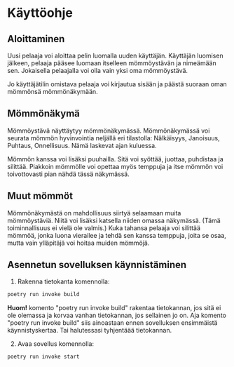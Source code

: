 # Käyttöohje

## Aloittaminen

Uusi pelaaja voi aloittaa pelin luomalla uuden käyttäjän. Käyttäjän luomisen jälkeen, pelaaja pääsee luomaan
itselleen mömmöystävän ja nimeämään sen. Jokaisella pelaajalla voi olla vain yksi oma mömmöystävä.

Jo käyttäjätilin omistava pelaaja voi kirjautua sisään ja päästä suoraan oman mömmönsä mömmönäkymään.

## Mömmönäkymä

Mömmöystävä näyttäytyy mömmönäkymässä. Mömmönäkymässä voi seurata mömmön hyvinvointia neljällä eri tilastolla:
Nälkäisyys, Janoisuus, Puhtaus, Onnellisuus. Nämä laskevat ajan kuluessa.

Mömmön kanssa voi lisäksi puuhailla. Sitä voi syöttää, juottaa, puhdistaa ja silittää.
Piakkoin mömmölle voi opettaa myös temppuja ja itse mömmön voi toivottovasti pian nähdä tässä näkymässä.

## Muut mömmöt

Mömmönäkymästä on mahdollisuus siirtyä selaamaan muita mömmöystäviä. Niitä voi lisäksi katsella niiden
omassa näkymässä. (Tämä toiminnallisuus ei vielä ole valmis.) Kuka tahansa pelaaja voi silittää mömmöä,
jonka luona vierailee ja tehdä sen kanssa temppuja, joita se osaa, mutta vain ylläpitäjä voi
hoitaa muiden mömmöjä.

## Asennetun sovelluksen käynnistäminen

1. Rakenna tietokanta komennolla:
```bash
poetry run invoke build
```

**Huom!**
komento "poetry run invoke build" rakentaa tietokannan, jos sitä ei ole olemassa ja korvaa vanhan tietokannan,
jos sellainen jo on. Aja komento "poetry run invoke build" siis ainoastaan ennen sovelluksen ensimmäistä käynnistyskertaa. Tai
halutessasi tyhjentäää tietokannan.

2. Avaa sovellus komennolla:
```bash
poetry run invoke start
```


